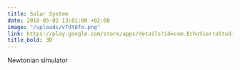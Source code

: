 ```yaml
---
title: Solar System
date: 2018-05-02 13:01:00 +02:00
image: "/uploads/vTdY8fo.png"
link: https://play.google.com/store/apps/details?id=com.EchoSierraStudio.NewtonianSimulation3D
title_bold: 3D
---
```


Newtonian simulator